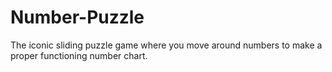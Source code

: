 # Number-Puzzle
The iconic sliding puzzle game where you move around numbers to make a proper functioning number chart.

